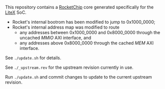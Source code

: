 This repository contains a [RocketChip][1] core generated specifically for the [LiteX][2] SoC.

* Rocket's internal bootrom has been modified to jump to 0x1000_0000;
* Rocket's internal  address map was modified to route
  - any addresses between 0x1000_0000 and 0x8000_0000 through the uncached *MMIO* AXI interface, and
  - any addresses above 0x8000_0000 through the cached *MEM* AXI interface.

See `./update.sh` for details.

See `./_upstream.rev` for the upstream revision currently in use.

Run `./update.sh` and commit changes to update to the current upstream revision.

[1]: https://github.com/freechipsproject/rocket-chip
[2]: https://github.com/enjoy-digital/litex
